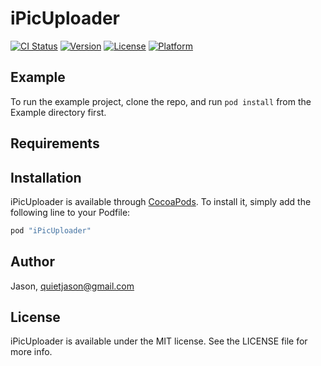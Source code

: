 # iPicUploader

[![CI Status](http://img.shields.io/travis/Jason/iPicUploader.svg?style=flat)](https://travis-ci.org/Jason/iPicUploader)
[![Version](https://img.shields.io/cocoapods/v/iPicUploader.svg?style=flat)](http://cocoapods.org/pods/iPicUploader)
[![License](https://img.shields.io/cocoapods/l/iPicUploader.svg?style=flat)](http://cocoapods.org/pods/iPicUploader)
[![Platform](https://img.shields.io/cocoapods/p/iPicUploader.svg?style=flat)](http://cocoapods.org/pods/iPicUploader)

## Example

To run the example project, clone the repo, and run `pod install` from the Example directory first.

## Requirements

## Installation

iPicUploader is available through [CocoaPods](http://cocoapods.org). To install
it, simply add the following line to your Podfile:

```ruby
pod "iPicUploader"
```

## Author

Jason, quietjason@gmail.com

## License

iPicUploader is available under the MIT license. See the LICENSE file for more info.
